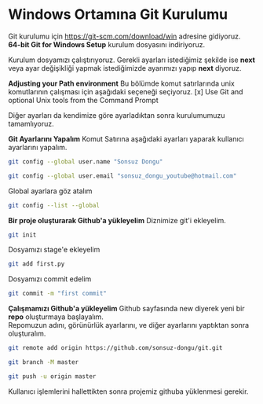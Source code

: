 # Windows Ortamına Git Kurulumu

Git kurulumu için https://git-scm.com/download/win adresine gidiyoruz.  
**64-bit Git for Windows Setup** kurulum dosyasını indiriyoruz.   
   
   
Kurulum dosyamızı çalıştırıyoruz. Gerekli ayarları istediğimiz şekilde ise **next** veya ayar değişikliği yapmak istediğimizde ayarımızı yapıp **next** diyoruz.

**Adjusting your Path environment**
Bu bölümde komut satırlarında unix komutlarının çalışması için aşağıdaki seçeneği seçiyoruz.
[x] Use Git and optional Unix tools from the Command Prompt

Diğer ayarları da kendimize göre ayarladıktan sonra kurulumumuzu tamamlıyoruz.

**Git Ayarlarını Yapalım**
Komut Satırına aşağıdaki ayarları yaparak kullanıcı ayarlarını yapalım.
```sh
git config --global user.name "Sonsuz Dongu"
```

```sh
git config --global user.email "sonsuz_dongu_youtube@hotmail.com"
```
Global ayarlara göz atalım
```sh
git config --list --global
```

**Bir proje oluşturarak Github'a yükleyelim**
Diznimize git'i ekleyelim.

```sh
git init
```

Dosyamızı stage'e ekleyelim
```sh
git add first.py
```

Dosyamızı commit edelim
```sh
git commit -m "first commit"
```

**Çalışmamızı Github'a yükleyelim**
Github sayfasında new diyerek yeni bir **repo** oluşturmaya başlayalım.  
Repomuzun adını, görünürlük ayarlarını, ve diğer ayarlarını yaptıktan sonra oluşturalım.
```sh
git remote add origin https://github.com/sonsuz-dongu/git.git
```
```sh
git branch -M master
```
```sh
git push -u origin master
```

Kullanıcı işlemlerini hallettikten sonra projemiz githuba yüklenmesi gerekir.
